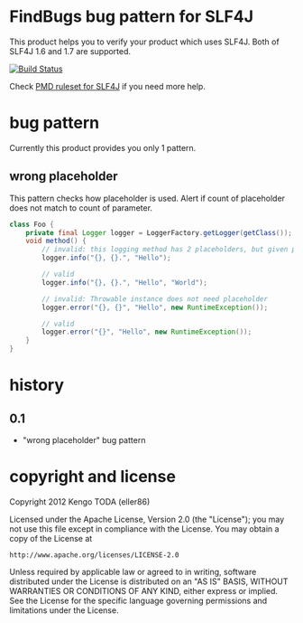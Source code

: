 # FindBugs bug pattern for SLF4J
This product helps you to verify your product which uses SLF4J. Both of SLF4J 1.6 and 1.7 are supported.

[![Build Status](https://secure.travis-ci.org/eller86/findbugs-slf4j.png)](http://travis-ci.org/eller86/findbugs-slf4j)

Check [PMD ruleset for SLF4J](https://github.com/eller86/ruleset-for-SLF4J) if you need more help.

# bug pattern

Currently this product provides you only 1 pattern.

## wrong placeholder

This pattern checks how placeholder is used.
Alert if count of placeholder does not match to count of parameter.

```java
class Foo {
    private final Logger logger = LoggerFactory.getLogger(getClass());
    void method() {
        // invalid: this logging method has 2 placeholders, but given parameter is only 1.
        logger.info("{}, {}.", "Hello");

        // valid
        logger.info("{}, {}.", "Hello", "World");

        // invalid: Throwable instance does not need placeholder
        logger.error("{}, {}", "Hello", new RuntimeException());

        // valid
        logger.error("{}", "Hello", new RuntimeException());
    }
}
```

# history

## 0.1

- "wrong placeholder" bug pattern

# copyright and license
Copyright 2012 Kengo TODA (eller86)

Licensed under the Apache License, Version 2.0 (the "License");
you may not use this file except in compliance with the License.
You may obtain a copy of the License at

    http://www.apache.org/licenses/LICENSE-2.0

Unless required by applicable law or agreed to in writing, software
distributed under the License is distributed on an "AS IS" BASIS,
WITHOUT WARRANTIES OR CONDITIONS OF ANY KIND, either express or implied.
See the License for the specific language governing permissions and
limitations under the License.